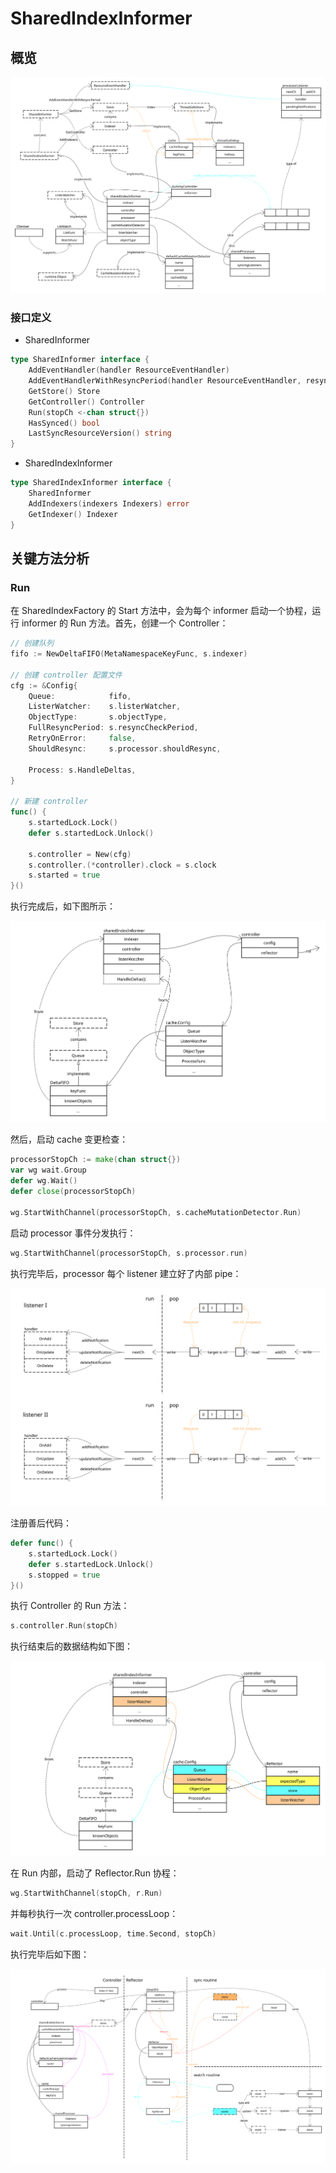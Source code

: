 # SharedIndexInformer

## 概览

![SharedIndexInformer Overview](./images/shared_index_informer_overview.svg)

### 接口定义

- SharedInformer

```go
type SharedInformer interface {
	AddEventHandler(handler ResourceEventHandler)
	AddEventHandlerWithResyncPeriod(handler ResourceEventHandler, resyncPeriod time.Duration)
	GetStore() Store
	GetController() Controller
	Run(stopCh <-chan struct{})
	HasSynced() bool
	LastSyncResourceVersion() string
}
```

- SharedIndexInformer

```go
type SharedIndexInformer interface {
	SharedInformer
	AddIndexers(indexers Indexers) error
	GetIndexer() Indexer
}
```

## 关键方法分析

### Run

在 SharedIndexFactory 的 Start 方法中，会为每个 informer 启动一个协程，运行 informer 的 Run 方法。首先，创建一个 Controller：

```go
// 创建队列
fifo := NewDeltaFIFO(MetaNamespaceKeyFunc, s.indexer)

// 创建 controller 配置文件
cfg := &Config{
	Queue:            fifo,
	ListerWatcher:    s.listerWatcher,
	ObjectType:       s.objectType,
	FullResyncPeriod: s.resyncCheckPeriod,
	RetryOnError:     false,
	ShouldResync:     s.processor.shouldResync,

	Process: s.HandleDeltas,
}

// 新建 controller
func() {
	s.startedLock.Lock()
	defer s.startedLock.Unlock()

	s.controller = New(cfg)
	s.controller.(*controller).clock = s.clock
	s.started = true
}()
```

执行完成后，如下图所示：

![Create Controller](./images/shared_index_informer_new_controller.svg)

然后，启动 cache 变更检查：

```go
processorStopCh := make(chan struct{})
var wg wait.Group
defer wg.Wait()
defer close(processorStopCh)

wg.StartWithChannel(processorStopCh, s.cacheMutationDetector.Run)
```

启动 processor 事件分发执行：

```go
wg.StartWithChannel(processorStopCh, s.processor.run)
```

执行完毕后，processor 每个 listener 建立好了内部 pipe：

![Processor Run](./images/processor_run.svg)

注册善后代码：

```go
defer func() {
	s.startedLock.Lock()
	defer s.startedLock.Unlock()
	s.stopped = true
}()
```

执行 Controller 的 Run 方法：

```go
s.controller.Run(stopCh)
```

执行结束后的数据结构如下图：

![Controller Run Overview](./images/controller_run_ds.svg)

在 Run 内部，启动了 Reflector.Run 协程：

```go
wg.StartWithChannel(stopCh, r.Run)
```

并每秒执行一次 controller.processLoop：

```go
wait.Until(c.processLoop, time.Second, stopCh)
```

执行完毕后如下图：

![Controller Run Procedure Overview](./images/controller_run_procedure.svg)
